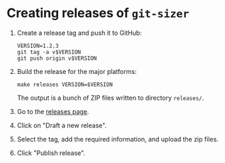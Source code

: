 # Creating releases of `git-sizer`

1.  Create a release tag and push it to GitHub:

        VERSION=1.2.3
        git tag -a v$VERSION
        git push origin v$VERSION

2.  Build the release for the major platforms:

        make releases VERSION=$VERSION

    The output is a bunch of ZIP files written to directory `releases/`.

3.  Go to the [releases page](https://github.com/github/git-sizer/releases).

4.  Click on "Draft a new release".

5.  Select the tag, add the required information, and upload the zip files.

6.  Click "Publish release".
